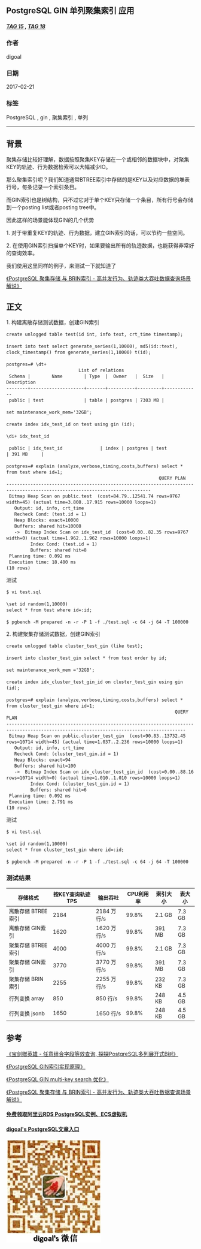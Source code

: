 ## PostgreSQL GIN 单列聚集索引 应用  
##### [TAG 15](../class/15.md) , [TAG 18](../class/18.md)
                                           
### 作者                                           
digoal                                            
                                              
### 日期                                            
2017-02-21                                                                       
                                            
### 标签                                                                                                                                                            
PostgreSQL , gin , 聚集索引 , 单列      
                                          
----                                            
                                          
## 背景    
聚集存储比较好理解，数据按照聚集KEY存储在一个或相邻的数据块中，对聚集KEY的轨迹、行为数据检索可以大幅减少IO。  
  
那么聚集索引呢？我们知道通常BTREE索引中存储的是KEY以及对应数据的堆表行号，每条记录一个索引条目。  
  
而GIN索引也是树结构，只不过它对于单个KEY只存储一个条目，所有行号会存储到一个posting list或者posting tree中。  
  
因此这样的场景能体现GIN的几个优势  
  
1\. 对于带重复KEY的轨迹、行为数据，建立GIN索引的话，可以节约一些空间。  
  
2\. 在使用GIN索引扫描单个KEY时，如果要输出所有的轨迹数据，也能获得非常好的查询效率。  
  
我们使用这里同样的例子，来测试一下就知道了  
  
[《PostgreSQL 聚集存储 与 BRIN索引 - 高并发行为、轨迹类大吞吐数据查询场景解说》](../201702/20170219_01.md)    
  
## 正文  
1\. 构建离散存储测试数据，创建GIN索引  
  
```    
create unlogged table test(id int, info text, crt_time timestamp);    
    
insert into test select generate_series(1,10000), md5(id::text), clock_timestamp() from generate_series(1,10000) t(id);    
    
postgres=# \dt+    
                           List of relations    
 Schema |        Name        | Type  |  Owner   |  Size   | Description     
--------+--------------------+-------+----------+---------+-------------    
 public | test               | table | postgres | 7303 MB |     
  
set maintenance_work_mem='32GB';  
  
create index idx_test_id on test using gin (id);  
  
\di+ idx_test_id  
  
 public | idx_test_id              | index | postgres | test               | 391 MB     |   
  
postgres=# explain (analyze,verbose,timing,costs,buffers) select * from test where id=1;  
                                                         QUERY PLAN                                                           
----------------------------------------------------------------------------------------------------------------------------  
 Bitmap Heap Scan on public.test  (cost=84.79..12541.74 rows=9767 width=45) (actual time=3.808..17.915 rows=10000 loops=1)  
   Output: id, info, crt_time  
   Recheck Cond: (test.id = 1)  
   Heap Blocks: exact=10000  
   Buffers: shared hit=10008  
   ->  Bitmap Index Scan on idx_test_id  (cost=0.00..82.35 rows=9767 width=0) (actual time=1.962..1.962 rows=10000 loops=1)  
         Index Cond: (test.id = 1)  
         Buffers: shared hit=8  
 Planning time: 0.092 ms  
 Execution time: 18.480 ms  
(10 rows)  
```    
  
测试  
  
```    
$ vi test.sql    
    
\set id random(1,10000)    
select * from test where id=:id;    
    
$ pgbench -M prepared -n -r -P 1 -f ./test.sql -c 64 -j 64 -T 100000    
```  
  
2\. 构建聚集存储测试数据，创建GIN索引  
  
```    
create unlogged table cluster_test_gin (like test);    
    
insert into cluster_test_gin select * from test order by id;    
    
set maintenance_work_mem ='32GB';    
    
create index idx_cluster_test_gin_id on cluster_test_gin using gin (id);    
  
postgres=# explain (analyze,verbose,timing,costs,buffers) select * from cluster_test_gin where id=1;  
                                                               QUERY PLAN                                                                  
-----------------------------------------------------------------------------------------------------------------------------------------  
 Bitmap Heap Scan on public.cluster_test_gin  (cost=90.83..13732.45 rows=10714 width=45) (actual time=1.037..2.236 rows=10000 loops=1)  
   Output: id, info, crt_time  
   Recheck Cond: (cluster_test_gin.id = 1)  
   Heap Blocks: exact=94  
   Buffers: shared hit=100  
   ->  Bitmap Index Scan on idx_cluster_test_gin_id  (cost=0.00..88.16 rows=10714 width=0) (actual time=1.010..1.010 rows=10000 loops=1)  
         Index Cond: (cluster_test_gin.id = 1)  
         Buffers: shared hit=6  
 Planning time: 0.092 ms  
 Execution time: 2.791 ms  
(10 rows)  
```    
  
测试  
  
```    
$ vi test.sql    
    
\set id random(1,10000)    
select * from cluster_test_gin where id=:id;    
    
$ pgbench -M prepared -n -r -P 1 -f ./test.sql -c 64 -j 64 -T 100000    
```  
  
### 测试结果  
  
存储格式 | 按KEY查询轨迹 TPS | 输出吞吐 | CPU利用率 | 索引大小 | 表大小    
---|---|---|---|---|---    
离散存储 BTREE索引 | 2184 | 2184 万行/s | 99.8% | 2.1 GB | 7.3 GB    
离散存储 GIN索引 | 1620 | 1620 万行/s | 99.8% | 391 MB | 7.3 GB    
聚集存储 BTREE索引 | 4000 | 4000 万行/s | 99.8% | 2.1 GB | 7.3 GB    
聚集存储 GIN索引 | 3770 | 3770 万行/s | 99.8% | 391 MB | 7.3 GB    
聚集存储 BRIN索引 | 2255 | 2255 万行/s | 99.8% | 232 KB | 7.3 GB    
行列变换 array | 850 | 850 行/s | 99.8% | 248 KB | 4.5 GB    
行列变换 jsonb | 1650 | 1650 行/s | 99.8% | 248 KB | 4.5 GB   
  
## 参考  
[《宝剑赠英雄 - 任意组合字段等效查询, 探探PostgreSQL多列展开式B树》](../201702/20170205_01.md)    
  
[《PostgreSQL GIN索引实现原理》](../201702/20170204_01.md)    
  
[《PostgreSQL GIN multi-key search 优化》](../201702/20170203_01.md)   
  
[《PostgreSQL 聚集存储 与 BRIN索引 - 高并发行为、轨迹类大吞吐数据查询场景解说》](../201702/20170219_01.md)    
  
  
  
  
  
  
  
  
  
  
  
  
  
#### [免费领取阿里云RDS PostgreSQL实例、ECS虚拟机](https://free.aliyun.com/ "57258f76c37864c6e6d23383d05714ea")
  
  
#### [digoal's PostgreSQL文章入口](https://github.com/digoal/blog/blob/master/README.md "22709685feb7cab07d30f30387f0a9ae")
  
  
![digoal's weixin](../pic/digoal_weixin.jpg "f7ad92eeba24523fd47a6e1a0e691b59")
  
  
  
  
  
  
  
